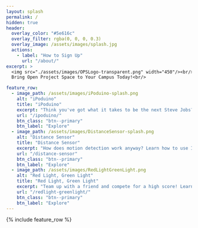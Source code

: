 ```yaml
---
layout: splash
permalink: /
hidden: true
header:
  overlay_color: "#5e616c"
  overlay_filter: rgba(0, 0, 0, 0.3)
  overlay_image: /assets/images/splash.jpg
  actions:
    - label: "How to Sign Up"
      url: "/about/"
excerpt: >
  <img src="./assets/images/OPSLogo-transparent.png" width="450"/><br/>
  Bring Open Project Space to Your Campus Today!<br/>

feature_row:
  - image_path: /assets/images/iPoduino-splash.png
    alt: "iPoduino"
    title: "iPoduino"
    excerpt: "Think you've got what it takes to be the next Steve Jobs? Well, let's take it one step at a time-- learn about Arduino, PWM, and working with speakers by making an iPoduino."
    url: "/ipoduino/"
    btn_class: "btn--primary"
    btn_label: "Explore"
  - image_path: /assets/images/DistanceSensor-splash.png
    alt: "Distance Sensor"
    title: "Distance Sensor"
    excerpt: "How does motion detection work anyway? Learn how to use Infrared Sensors, transistors, and some nifty Arduino functions by building a Distance Sensor!"
    url: "/distance-sensor"
    btn_class: "btn--primary"
    btn_label: "Explore"
  - image_path: /assets/images/RedLightGreenLight.png
    alt: "Red Light, Green Light"
    title: "Red Light, Green Light"
    excerpt: "Team up with a friend and compete for a high score! Learn about UART communication, button debouncing, and flex those coding skills by making a stoplight simulator game!"
    url: "/redlight-greenlight/"
    btn_class: "btn--primary"
    btn_label: "Explore"      
---
```


{% include feature_row %}
